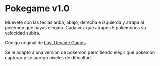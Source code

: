 <h1>Pokegame v1.0</h1>

<p>Muevete con las teclas ariba, abajo, derecha e izquierda y atrapa al pokemon que hayas elegido. Cada vez que atrapes 5 pokemones su velocidad subirá.</p>

<p>Código original de <a href="http://www.lostdecadegames.com/how-to-make-a-simple-html5-canvas-game/" target="blank">Lost Decade Games</a>.

<p>Se le adaptó a una versión de pokemon permitiendo elegir qué pokemon capturar y se agregó niveles de dificultad.</p>